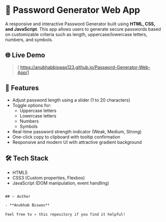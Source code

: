# 🔐 Password Generator Web App

A responsive and interactive Password Generator built using **HTML, CSS, and JavaScript**. This app allows users to generate secure passwords based on customizable criteria such as length, uppercase/lowercase letters, numbers, and symbols.

## 🌐 Live Demo

> [ https://anubhabbiswas123.github.io/Password-Generator-Web-App/]

## 🚀 Features

- Adjust password length using a slider (1 to 20 characters)
- Toggle options for:
  - Uppercase letters
  - Lowercase letters
  - Numbers
  - Symbols
- Real-time password strength indicator (Weak, Medium, Strong)
- One-click copy to clipboard with tooltip confirmation
- Responsive and modern UI with attractive gradient background

## 🛠️ Tech Stack

- HTML5
- CSS3 (Custom properties, Flexbox)
- JavaScript (DOM manipulation, event handling)

```

## ✨ Author

- **Anubhab Biswas**

Feel free to ⭐ this repository if you find it helpful!
